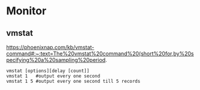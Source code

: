 # Monitor

## vmstat
https://phoenixnap.com/kb/vmstat-command#:~:text=The%20vmstat%20command%20(short%20for,by%20specifying%20a%20sampling%20period.
```
vmstat [options][delay [count]]
vmstat 1   #output every one second
vmstat 1 5 #output every one second till 5 records
```
